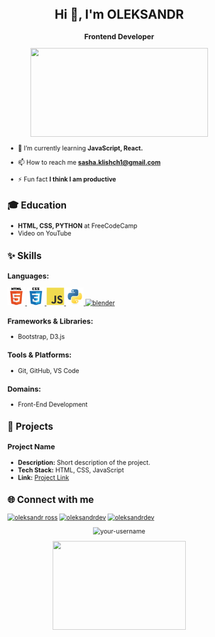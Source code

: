 <h1 align="center">Hi 👋, I'm OLEKSANDR</h1>
<h3 align="center">Frontend Developer</h3>

<p align="center">
  <img src="https://media.giphy.com/media/qgQUggAC3Pfv687qPC/giphy.gif" width="400" height="200"/>
</p>

- 🌱 I’m currently learning **JavaScript, React.**

- 📫 How to reach me **[sasha.klishch1@gmail.com](mailto:sasha.klishch1@gmail.com)**

- ⚡ Fun fact **I think I am productive**

## 🎓 Education
- **HTML, CSS, PYTHON** at FreeCodeCamp
- Video on YouTube

## ✨ Skills

### **Languages:**
<p align="left"> 
  <a href="https://www.w3.org/html/" target="_blank" rel="noreferrer"> 
    <img src="https://raw.githubusercontent.com/devicons/devicon/master/icons/html5/html5-original-wordmark.svg" alt="html5" width="40" height="40"/> 
  </a> 
  <a href="https://www.w3schools.com/css/" target="_blank" rel="noreferrer"> 
    <img src="https://raw.githubusercontent.com/devicons/devicon/master/icons/css3/css3-original-wordmark.svg" alt="css3" width="40" height="40"/> 
  </a> 
  <a href="https://developer.mozilla.org/en-US/docs/Web/JavaScript" target="_blank" rel="noreferrer"> 
    <img src="https://raw.githubusercontent.com/devicons/devicon/master/icons/javascript/javascript-original.svg" alt="javascript" width="40" height="40"/> 
  </a> 
  <a href="https://www.python.org" target="_blank" rel="noreferrer"> 
    <img src="https://raw.githubusercontent.com/devicons/devicon/master/icons/python/python-original.svg" alt="python" width="40" height="40"/> 
  </a>
  <a href="https://www.blender.org/" target="_blank" rel="noreferrer"> 
    <img src="https://download.blender.org/branding/community/blender_community_badge_white.svg" alt="blender" width="40" height="40"/> 
  </a> 
</p>

### **Frameworks & Libraries:** 
- Bootstrap, D3.js

### **Tools & Platforms:** 
- Git, GitHub, VS Code

### **Domains:** 
- Front-End Development

## 🚀 Projects

<!-- Example project (you can add your projects similarly) -->
### **Project Name**
- **Description:** Short description of the project.
- **Tech Stack:** HTML, CSS, JavaScript
- **Link:** [Project Link](https://github.com/your-username/project-name)

## 🌐 Connect with me

<p align="left">
  <a href="https://www.facebook.com/profile.php?id=61553899672822" target="_blank"><img align="center" src="https://raw.githubusercontent.com/rahuldkjain/github-profile-readme-generator/master/src/images/icons/Social/facebook.svg" alt="oleksandr ross" height="30" width="40" /></a>
  <a href="https://www.instagram.com/oleksandrdev" target="_blank"><img align="center" src="https://raw.githubusercontent.com/rahuldkjain/github-profile-readme-generator/master/src/images/icons/Social/instagram.svg" alt="oleksandrdev" height="30" width="40" /></a>
  <a href="https://youtube.com/@codeforall-404?si=p-k_lqNHph5qND8S" target="_blank"><img align="center" src="https://raw.githubusercontent.com/rahuldkjain/github-profile-readme-generator/master/src/images/icons/Social/youtube.svg" alt="oleksandrdev" height="30" width="40" /></a>
</p>

<p align="center">
  <img src="https://komarev.com/ghpvc/?username=your-username&label=Profile%20views&color=0e75b6&style=flat" alt="your-username" /> 
</p>

<p align="center">
  <img src="https://media.giphy.com/media/jTNG3RF6EwbkpD4LZx/giphy.gif" width="300" height="200"/>
</p>
